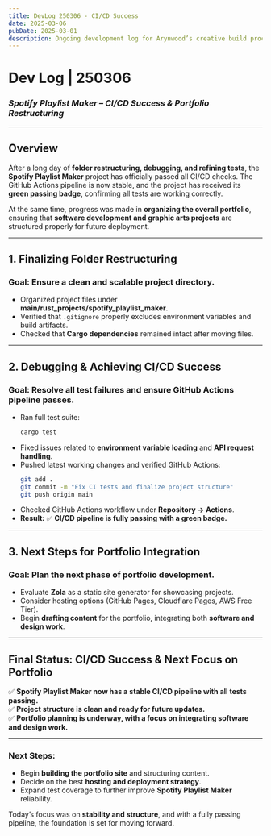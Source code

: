 ```yaml
---
title: DevLog 250306 - CI/CD Success
date: 2025-03-06
pubDate: 2025-03-01
description: Ongoing development log for Arynwood’s creative build process.
---
```

# **Dev Log | 250306**  
### *Spotify Playlist Maker – CI/CD Success & Portfolio Restructuring*  

---

## **Overview**  
After a long day of **folder restructuring, debugging, and refining tests**, the **Spotify Playlist Maker** project has officially passed all CI/CD checks. The GitHub Actions pipeline is now stable, and the project has received its **green passing badge**, confirming all tests are working correctly.  

At the same time, progress was made in **organizing the overall portfolio**, ensuring that **software development and graphic arts projects** are structured properly for future deployment.  

---

## **1. Finalizing Folder Restructuring**  

### **Goal:** Ensure a clean and scalable project directory.  
- Organized project files under **main/rust_projects/spotify_playlist_maker**.  
- Verified that `.gitignore` properly excludes environment variables and build artifacts.  
- Checked that **Cargo dependencies** remained intact after moving files.  

---

## **2. Debugging & Achieving CI/CD Success**  

### **Goal:** Resolve all test failures and ensure GitHub Actions pipeline passes.  
- Ran full test suite:  
  ```sh
  cargo test  
  ```  
- Fixed issues related to **environment variable loading** and **API request handling**.  
- Pushed latest working changes and verified GitHub Actions:  
  ```sh
  git add .  
  git commit -m "Fix CI tests and finalize project structure"  
  git push origin main  
  ```  
- Checked GitHub Actions workflow under **Repository → Actions**.  
- **Result:** ✅ **CI/CD pipeline is fully passing with a green badge.**  

---

## **3. Next Steps for Portfolio Integration**  

### **Goal:** Plan the next phase of portfolio development.  
- Evaluate **Zola** as a static site generator for showcasing projects.  
- Consider hosting options (GitHub Pages, Cloudflare Pages, AWS Free Tier).  
- Begin **drafting content** for the portfolio, integrating both **software and design work**.  

---

## **Final Status: CI/CD Success & Next Focus on Portfolio**  
✅ **Spotify Playlist Maker now has a stable CI/CD pipeline with all tests passing.**  
✅ **Project structure is clean and ready for future updates.**  
✅ **Portfolio planning is underway, with a focus on integrating software and design work.**  

---

### **Next Steps:**  
- Begin **building the portfolio site** and structuring content.  
- Decide on the best **hosting and deployment strategy**.  
- Expand test coverage to further improve **Spotify Playlist Maker** reliability.  

Today’s focus was on **stability and structure**, and with a fully passing pipeline, the foundation is set for moving forward.  